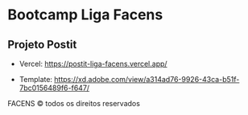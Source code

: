 # Bootcamp Liga Facens
## Projeto Postit

- Vercel:
https://postit-liga-facens.vercel.app/

- Template:
https://xd.adobe.com/view/a314ad76-9926-43ca-b51f-7bc0156489f6-f647/

FACENS © todos os direitos reservados
